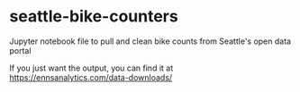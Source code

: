 # seattle-bike-counters
Jupyter notebook file to pull and clean bike counts from Seattle's open data portal

If you just want the output, you can find it at https://ennsanalytics.com/data-downloads/
